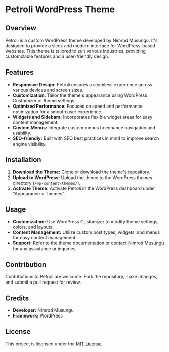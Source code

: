 # Petroli WordPress Theme

## Overview

Petroli is a custom WordPress theme developed by Nimrod Musungu. It's designed to provide a sleek and modern interface for WordPress-based websites. This theme is tailored to suit various industries, providing customizable features and a user-friendly design.

## Features

- **Responsive Design:** Petroli ensures a seamless experience across various devices and screen sizes.
- **Customization:** Tailor the theme's appearance using WordPress Customizer or theme settings.
- **Optimized Performance:** Focuses on speed and performance optimization for a smooth user experience.
- **Widgets and Sidebars:** Incorporates flexible widget areas for easy content management.
- **Custom Menus:** Integrate custom menus to enhance navigation and usability.
- **SEO-friendly:** Built with SEO best practices in mind to improve search engine visibility.

## Installation

1. **Download the Theme:** Clone or download the theme's repository.
2. **Upload to WordPress:** Upload the theme to the WordPress themes directory (`/wp-content/themes/`).
3. **Activate Theme:** Activate Petroli in the WordPress dashboard under "Appearance > Themes".

## Usage

- **Customization:** Use WordPress Customizer to modify theme settings, colors, and layouts.
- **Content Management:** Utilize custom post types, widgets, and menus for easy content management.
- **Support:** Refer to the theme documentation or contact Nimrod Musungu for any assistance or inquiries.

## Contribution

Contributions to Petroli are welcome. Fork the repository, make changes, and submit a pull request for review.

## Credits

- **Developer:** Nimrod Musungu
- **Framework:** WordPress

## License

This project is licensed under the [MIT License](LICENSE.md).
